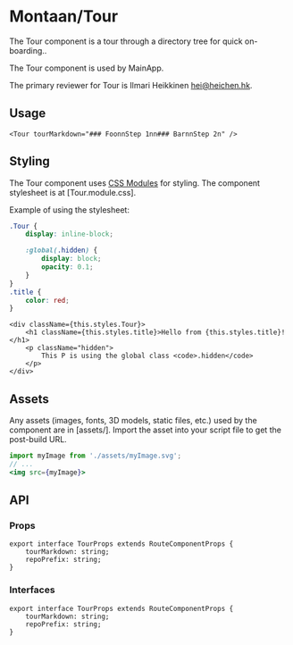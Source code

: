# Montaan/Tour

The Tour component is a tour through a directory tree for quick on-boarding..

The Tour component is used by MainApp.

The primary reviewer for Tour is Ilmari Heikkinen <hei@heichen.hk>.

## Usage

```tsx
<Tour tourMarkdown="### FoonnStep 1nn### BarnnStep 2n" />
```

## Styling

The Tour component uses [CSS Modules](https://github.com/css-modules/css-modules) for styling. The component stylesheet is at [Tour.module.css].

Example of using the stylesheet:

```css
.Tour {
	display: inline-block;

	:global(.hidden) {
		display: block;
		opacity: 0.1;
	}
}
.title {
	color: red;
}
```

```tsx
<div className={this.styles.Tour}>
	<h1 className={this.styles.title}>Hello from {this.styles.title}!</h1>
	<p className="hidden">
		This P is using the global class <code>.hidden</code>
	</p>
</div>
```

## Assets

Any assets (images, fonts, 3D models, static files, etc.) used by the component are in [assets/]. Import the asset into your script file to get the post-build URL.

```jsx
import myImage from './assets/myImage.svg';
// ...
<img src={myImage}>
```

## API

### Props

```tsx
export interface TourProps extends RouteComponentProps {
	tourMarkdown: string;
	repoPrefix: string;
}
```

### Interfaces

```tsx
export interface TourProps extends RouteComponentProps {
	tourMarkdown: string;
	repoPrefix: string;
}
```
